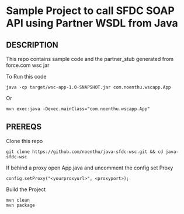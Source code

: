 # Sample Project to call SFDC SOAP API using Partner WSDL from Java

## DESCRIPTION

This repo contains sample code and the partner_stub generated from force.com wsc jar

To Run this code

```
java -cp target/wsc-app-1.0-SNAPSHOT.jar com.noenthu.wscapp.App
```
Or

```
mvn exec:java -Dexec.mainClass="com.noenthu.wscapp.App"
```

## PREREQS

Clone this repo  
```
git clone https://github.com/noenthu/java-sfdc-wsc.git && cd java-sfdc-wsc
```

If behind a proxy open App.java and uncomment the config set Proxy
```
config.setProxy("<yourproxyurl>", <proxyport>);
```

Build the Project
```
mvn clean
mvn package
```

